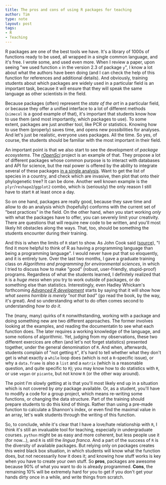 ```yaml
---
title: The pros and cons of using R packages for teaching
author: Tim
type: note
layout: post
tags:
- R
- Teaching
---
```


R packages are one of the best tools we have. It's a library of 1000s
of functions ready to be used, all wrapped in a single common language,
and it's free. I wrote some, and used even more. When I review a paper,
upon seeing "we used function `x` in the version 2.3 of package `y`",
I know a lot about what the authors have been doing (and I can check the
help of this function for references and additional details). And obviously,
training students about which packages are widely used in a particular field
is an important task, because it will ensure that they will speak the same
language as other scientists in the field.

Because packages (often) represent the *state of the art* in a particular
field, or because they offer a unified interface to a lot of different methods
(`simecol` is a good example of that), it's important that students know how
to use them (and most importantly, which packages to use). To some extent,
packages are just another tool, like PCR or statistics. Knowing how to use
them (properly) saves time, and opens new possibilities for analyses. And
let's just be realistic, everyone uses packages. All the time. So yes, of
course, the students should be familiar with the most important in their field.

An important point is that we also start to see the development of *package
ecosystems*. The [*rOpenSci*] project is an example of that. They propose a
lot of different packages whose common purpose is to interact with databases
and API for science, but the real power is offered by the ability to integrate
several of these packages [in a single analysis]. Want to get the list of
species in a country, and check which are invasive, then plot that onto
their phylogenetic tree? It can be done. Another well known example is the
`plyr`/`reshape2`/`ggplot2` combo, which is (seriously) the only reason I
still have to start `R` at least once a day.

So on one hand, packages are really good, because they save time and
allow to do an analysis which (hopefully) conforms with the current set of
"best practices" in the field. On the other hand, when you start working
*only* with what the packages have to offer, you can severely limit your
creativity. There are questions that will require new code to be written,
and you'll most likely hit obstacles along the ways. That, too, should be
something the students encounter during their training.

And this is when the limits of `R` start to show. As John Cook said ([source]),
"I find it more helpful to think of R as having a programming language than
being a programming language". I would never have put that so eloquently,
and it is entirely ture. Over the last two months, I gave a graduate training
class on *Algorithms and programming for environmental sciences*, in which
I tried to discuss how to make "good" (robust, user-friendly, stupid-proof)
programs. Regardless of what the students learned, I definitely realized
that `R` is a *huge mess* when you try to work outside of packages, or
do something else than statistics. Interestingly, even Hadley Whickam's
forthcoming [*Advanced R development*][ard] starts by saying that it will
show how *what seems horrible is merely "not that bad"* (go read the book,
by the way, it's great). And so understanding *what* to do often comes second
to understanding *how to do it*.

The (many, many) quirks of `R` nonwithstanding, working with a package
and doing something new are two different approaches. The former involves
looking at the examples, and reading the documentatin to see what each
function does. The later requires a working knowledge of the language, and
some notions of algorithmic. Yet, judging from my observations, these two
different exercices are often (and let's not forget statistics) presented
together, under the general denomination of `R`. And when, afterwards, students
complain of "not getting `R`", it's hard to tell whether what they don't
get is what exactly a `while` loop does (which is not a `R`-specific issue),
or why a `data.frame` is also a `list` and a `matrix` (which is a reasonable
question, and quite specific to `R`); you may know how to do statistics with
`R`, or use `vegan` or `picante`, but not know `R` (or the other way around).

The point I'm slowly getting at is that you'll most likely end up in a
situation which is not covered by *any* package available. Or, as a student,
you'll have to modify a code for a group project, which means re-writing
some functions, or changing the data structure. Part of the training should
prepare students to do this kind of things. Rather than using a pre-made
function to calculate a Shannon's index, or even find the maximal value in
an array, let's walk students through the writing of this function.

So, to conclude, while it's clear that I have a love/hate relationship
with `R`, I think it's still an invaluable tool for teaching, especially in
undergraduate courses. `python` might be as easy and more coherent, but less
people use it (for now...), and `R` is still the *lingua franca*. And a part
of the success of `R` is the diversity of available packages. But relying
only on packages creates this weird black box situation, in which students
will know what the function does, but not necessarily *how* it does it; and
knowing how stuff works is key when you have to create your own stuff. So
**pros**, packages are awesome because 90% of what you want to do is already
programmed. **Cons**, the remaining 10% will be extremely hard for you to
get if you don't get your hands dirty once in a while, and write things
from scratch.

[*rOpenSci*]: http://ropensci.org/packages/index.html
[in a single analysis]: http://ropensci.org/usecases/index.html
[source]: http://readwrite.com/2013/11/25/python-displacing-r-as-the-programming-language-for-data-science
[ard]: http://adv-r.had.co.nz/
